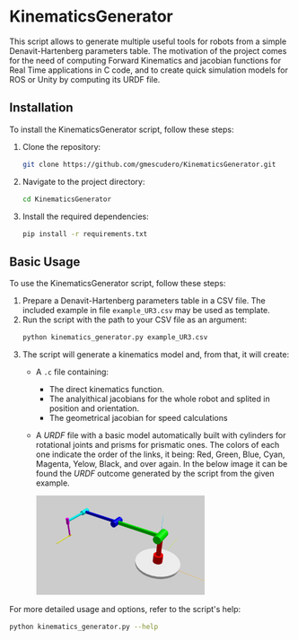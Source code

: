 # KinematicsGenerator

This script allows to generate multiple useful tools for robots from a simple Denavit-Hartenberg parameters table. The motivation of the project comes for the need of computing Forward Kinematics and jacobian functions for Real Time applications in C code, and to create quick simulation models for ROS or Unity by computing its URDF file.

## Installation

To install the KinematicsGenerator script, follow these steps:

1. Clone the repository:
    ```sh
    git clone https://github.com/gmescudero/KinematicsGenerator.git
    ```
1. Navigate to the project directory:
    ```sh
    cd KinematicsGenerator
    ```
1. Install the required dependencies:
    ```sh
    pip install -r requirements.txt
    ```

## Basic Usage

To use the KinematicsGenerator script, follow these steps:

1. Prepare a Denavit-Hartenberg parameters table in a CSV file. The included example in file `example_UR3.csv` may be used as template.
2. Run the script with the path to your CSV file as an argument:
    ```sh
    python kinematics_generator.py example_UR3.csv
    ```
3. The script will generate a kinematics model and, from that, it will create:
    - A `.c` file containing:
        - The direct kinematics function.
        - The analyithical jacobians for the whole robot and splited in position and orientation.
        - The geometrical jacobian for speed calculations
    - A *URDF* file with a basic model automatically built with cylinders for rotational joints and prisms for prismatic ones. The colors of each one indicate the order of the links, it being: Red, Green, Blue, Cyan, Magenta, Yelow, Black, and over again. In the below image it can be found the *URDF* outcome generated by the script from the given example.
    
        <img src="example_UR3e.png" alt="URDF outcome example" width="300"/>

For more detailed usage and options, refer to the script's help:
```sh
python kinematics_generator.py --help
```